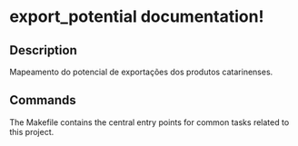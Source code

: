 # export_potential documentation!

## Description

Mapeamento do potencial de exportações dos produtos catarinenses.

## Commands

The Makefile contains the central entry points for common tasks related to this project.

